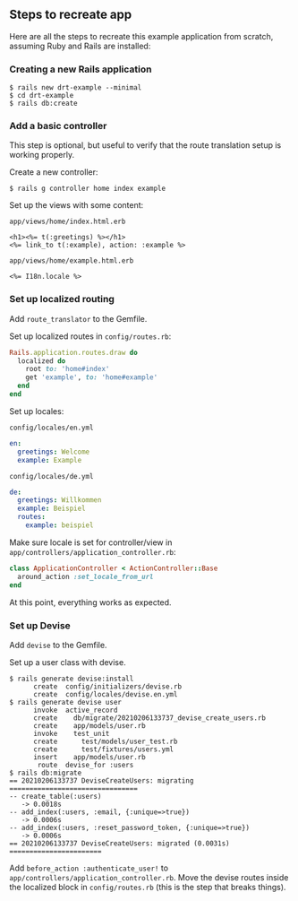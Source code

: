 ## Steps to recreate app

Here are all the steps to recreate this example application from scratch, assuming Ruby and Rails are installed:

### Creating a new Rails application

``` console
$ rails new drt-example --minimal
$ cd drt-example
$ rails db:create
```

### Add a basic controller

This step is optional, but useful to verify that the route translation setup is working properly.

Create a new controller:

``` console
$ rails g controller home index example
```

Set up the views with some content:

`app/views/home/index.html.erb`

``` erb
<h1><%= t(:greetings) %></h1>
<%= link_to t(:example), action: :example %>
```

`app/views/home/example.html.erb`

``` erb
<%= I18n.locale %>
```

### Set up localized routing

Add `route_translator` to the Gemfile.

Set up localized routes in `config/routes.rb`:

``` ruby
Rails.application.routes.draw do
  localized do
    root to: 'home#index'
    get 'example', to: 'home#example'
  end
end
```

Set up locales:

`config/locales/en.yml`

``` yaml
en:
  greetings: Welcome
  example: Example
```

`config/locales/de.yml`

``` yaml
de:
  greetings: Willkommen
  example: Beispiel
  routes:
    example: beispiel
```

Make sure locale is set for controller/view in `app/controllers/application_controller.rb`:

``` ruby
class ApplicationController < ActionController::Base
  around_action :set_locale_from_url
end
```

At this point, everything works as expected.

### Set up Devise

Add `devise` to the Gemfile.

Set up a user class with devise.

``` console
$ rails generate devise:install
      create  config/initializers/devise.rb
      create  config/locales/devise.en.yml
$ rails generate devise user
      invoke  active_record
      create    db/migrate/20210206133737_devise_create_users.rb
      create    app/models/user.rb
      invoke    test_unit
      create      test/models/user_test.rb
      create      test/fixtures/users.yml
      insert    app/models/user.rb
       route  devise_for :users
$ rails db:migrate
== 20210206133737 DeviseCreateUsers: migrating ================================
-- create_table(:users)
   -> 0.0018s
-- add_index(:users, :email, {:unique=>true})
   -> 0.0006s
-- add_index(:users, :reset_password_token, {:unique=>true})
   -> 0.0006s
== 20210206133737 DeviseCreateUsers: migrated (0.0031s) =======================
```

Add `before_action :authenticate_user!` to `app/controllers/application_controller.rb`.
Move the devise routes inside the localized block in `config/routes.rb` (this is the step that breaks things).

